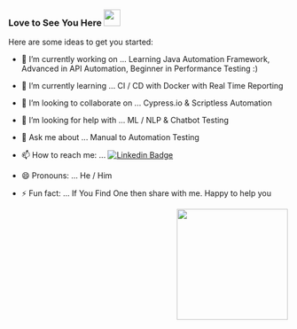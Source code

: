 ### Love to See You Here  <img src="https://raw.githubusercontent.com/aemmadi/aemmadi/master/wave.gif" width="30px">


Here are some ideas to get you started:

- 🔭 I’m currently working on ...         Learning Java Automation Framework, Advanced in API Automation, Beginner in Performance Testing :)

- 🌱 I’m currently learning ...           CI / CD with Docker with Real Time Reporting 

- 👯 I’m looking to collaborate on ...    Cypress.io &  Scriptless Automation 

- 🤔 I’m looking for help with ...        ML / NLP & Chatbot Testing

- 💬 Ask me about ...                     Manual to Automation Testing 

- 📫 How to reach me: ...                 [![Linkedin Badge](https://img.shields.io/badge/-MiteshDandade-blue?style=flat-square&logo=Linkedin&logoColor=white&link=https://www.linkedin.com/in/mitesh-dandade-1a62085b)](https://www.linkedin.com/in/mitesh-dandade-1a62085b)

- 😄 Pronouns: ...                        He / Him

- ⚡ Fun fact: ...                         If You Find One then share with me. Happy to help you  
<img align='right' src='https://media.giphy.com/media/bcKmIWkUMCjVm/giphy.gif' width='200"'>

